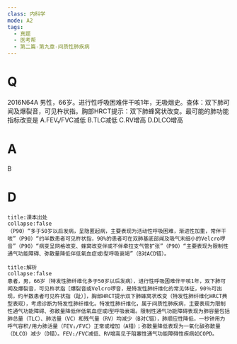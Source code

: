 ```yaml
---
class: 内科学
mode: A2
tags:
  - 真题
  - 医考帮
  - 第二篇-第九章-间质性肺疾病
---
```


# Q
2016N64A 男性，66岁。进行性呼吸困难伴干咳1年，无吸烟史。查体：双下肺可闻及爆裂音，可见杵状指。胸部HRCT提示：双下肺蜂窝状改变。最可能的肺功能指标改变是
A.FEV₁/FVC减低
B.TLC减低
C.RV增高
D.DLCO增高

# A
B
# D
```ad-note
title:课本出处
collapse:false
（P90）“多于50岁以后发病，呈隐匿起病，主要表现为活动性呼吸困难，渐进性加重，常伴干咳”（P90）“约半数患者可见杵状指，90%的患者可在双肺基底部闻及吸气末细小的Velcro啰音”（P90）“病变呈网格改变、蜂窝改变伴或不伴牵拉支气管扩张”（P90）“主要表现为限制性通气功能障碍、弥散量降低伴低氧血症或Ⅰ型呼吸衰竭”（B对ACD错）。
```

```ad-summary
title:解析
collapse:false
患者，男，66岁（特发性肺纤维化多于50岁以后发病），进行性呼吸困难伴干咳1年，双下肺可闻及爆裂音，可见杵状指［爆裂音或Velcro啰音，是特发性肺纤维化的常见体征，90％可出现，约半数患者可见杵状指（趾）］，胸部HRCT提示双下肺蜂窝状改变（特发性肺纤维化HRCT典型表现），考虑诊断为特发性肺纤维化。特发性肺纤维化，属于间质性肺疾病，主要表现为限制性通气功能障碍、弥散量降低伴低氧血症或Ⅰ型呼吸衰竭。限制性通气功能障碍表现为肺容量包括肺总量（TLC）、肺活量（VC）和残气量（RV）均减少（B对C错），肺顺应性降低，一秒钟用力呼气容积/用力肺活量（FEV₁/FVC）正常或增加（A错）；弥散量降低表现为一氧化碳弥散量（DLCO）减少（D错）。FEV₁/FVC减低、RV增高见于阻塞性通气功能障碍性疾病如COPD。
```

